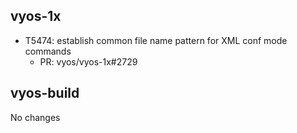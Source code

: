 ## vyos-1x

- T5474: establish common file name pattern for XML conf mode commands
   - PR: vyos/vyos-1x#2729



## vyos-build

No changes
